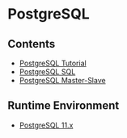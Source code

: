 # PostgreSQL

## Contents
- [PostgreSQL Tutorial](../../doc/source/databases/postgresql/postgresTutorial.md)
- [PostgreSQL SQL](../../doc/source/databases/postgresql/postgresSQL.md)
- [PostgreSQL Master-Slave](../../doc/source/databases/postgresql/postgresMasterSlave.md)

## Runtime Environment
- [PostgreSQL 11.x](https://www.postgresql.org/download/)